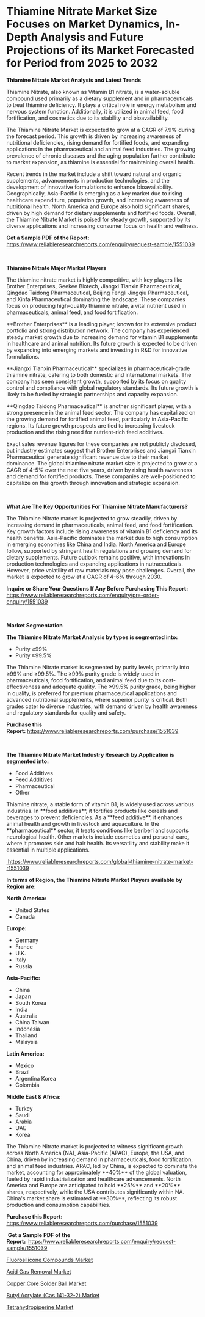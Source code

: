 <p><h1>Thiamine Nitrate Market Size Focuses on Market Dynamics, In-Depth Analysis and Future Projections of its Market Forecasted for Period from 2025 to 2032</h1></p><p><strong>Thiamine Nitrate Market Analysis and Latest Trends</strong></p>
<p><p>Thiamine Nitrate, also known as Vitamin B1 nitrate, is a water-soluble compound used primarily as a dietary supplement and in pharmaceuticals to treat thiamine deficiency. It plays a critical role in energy metabolism and nervous system function. Additionally, it is utilized in animal feed, food fortification, and cosmetics due to its stability and bioavailability.</p><p>The Thiamine Nitrate Market is expected to grow at a CAGR of 7.9% during the forecast period. This growth is driven by increasing awareness of nutritional deficiencies, rising demand for fortified foods, and expanding applications in the pharmaceutical and animal feed industries. The growing prevalence of chronic diseases and the aging population further contribute to market expansion, as thiamine is essential for maintaining overall health.</p><p>Recent trends in the market include a shift toward natural and organic supplements, advancements in production technologies, and the development of innovative formulations to enhance bioavailability. Geographically, Asia-Pacific is emerging as a key market due to rising healthcare expenditure, population growth, and increasing awareness of nutritional health. North America and Europe also hold significant shares, driven by high demand for dietary supplements and fortified foods. Overall, the Thiamine Nitrate Market is poised for steady growth, supported by its diverse applications and increasing consumer focus on health and wellness.</p></p>
<p><strong>Get a Sample PDF of the Report:&nbsp;</strong> <a href="https://www.reliableresearchreports.com/enquiry/request-sample/1551039?utm_campaign=114&utm_medium=2&utm_source=Github&utm_content=ia&utm_term=25012025&utm_id=thiamine-nitrate">https://www.reliableresearchreports.com/enquiry/request-sample/1551039</a></p>
<p>&nbsp;</p>
<p><strong>Thiamine Nitrate Major Market Players</strong></p>
<p><p>The thiamine nitrate market is highly competitive, with key players like Brother Enterprises, Geekee Biotech, Jiangxi Tianxin Pharmaceutical, Qingdao Taidong Pharmaceutical, Beijing Fengli Jingqiu Pharmaceutical, and Xinfa Pharmaceutical dominating the landscape. These companies focus on producing high-quality thiamine nitrate, a vital nutrient used in pharmaceuticals, animal feed, and food fortification.</p><p>**Brother Enterprises** is a leading player, known for its extensive product portfolio and strong distribution network. The company has experienced steady market growth due to increasing demand for vitamin B1 supplements in healthcare and animal nutrition. Its future growth is expected to be driven by expanding into emerging markets and investing in R&D for innovative formulations.</p><p>**Jiangxi Tianxin Pharmaceutical** specializes in pharmaceutical-grade thiamine nitrate, catering to both domestic and international markets. The company has seen consistent growth, supported by its focus on quality control and compliance with global regulatory standards. Its future growth is likely to be fueled by strategic partnerships and capacity expansion.</p><p>**Qingdao Taidong Pharmaceutical** is another significant player, with a strong presence in the animal feed sector. The company has capitalized on the growing demand for fortified animal feed, particularly in Asia-Pacific regions. Its future growth prospects are tied to increasing livestock production and the rising need for nutrient-rich feed additives.</p><p>Exact sales revenue figures for these companies are not publicly disclosed, but industry estimates suggest that Brother Enterprises and Jiangxi Tianxin Pharmaceutical generate significant revenue due to their market dominance. The global thiamine nitrate market size is projected to grow at a CAGR of 4-5% over the next five years, driven by rising health awareness and demand for fortified products. These companies are well-positioned to capitalize on this growth through innovation and strategic expansion.</p></p>
<p>&nbsp;</p>
<p><strong>What Are The Key Opportunities For Thiamine Nitrate Manufacturers?</strong></p>
<p><p>The Thiamine Nitrate market is projected to grow steadily, driven by increasing demand in pharmaceuticals, animal feed, and food fortification. Key growth factors include rising awareness of vitamin B1 deficiency and its health benefits. Asia-Pacific dominates the market due to high consumption in emerging economies like China and India. North America and Europe follow, supported by stringent health regulations and growing demand for dietary supplements. Future outlook remains positive, with innovations in production technologies and expanding applications in nutraceuticals. However, price volatility of raw materials may pose challenges. Overall, the market is expected to grow at a CAGR of 4-6% through 2030.</p></p>
<p><strong>Inquire or Share Your Questions If Any Before Purchasing This Report:</strong> <a href="https://www.reliableresearchreports.com/enquiry/pre-order-enquiry/1551039?utm_campaign=114&utm_medium=2&utm_source=Github&utm_content=ia&utm_term=25012025&utm_id=thiamine-nitrate">https://www.reliableresearchreports.com/enquiry/pre-order-enquiry/1551039</a></p>
<p>&nbsp;</p>
<p><strong>Market Segmentation</strong></p>
<p><strong>The Thiamine Nitrate Market Analysis by types is segmented into:</strong></p>
<p><ul><li>Purity ≥99%</li><li>Purity ≥99.5%</li></ul></p>
<p><p>The Thiamine Nitrate market is segmented by purity levels, primarily into ≥99% and ≥99.5%. The ≥99% purity grade is widely used in pharmaceuticals, food fortification, and animal feed due to its cost-effectiveness and adequate quality. The ≥99.5% purity grade, being higher in quality, is preferred for premium pharmaceutical applications and advanced nutritional supplements, where superior purity is critical. Both grades cater to diverse industries, with demand driven by health awareness and regulatory standards for quality and safety.</p></p>
<p><strong>Purchase this Report:&nbsp;</strong><a href="https://www.reliableresearchreports.com/purchase/1551039?utm_campaign=114&utm_medium=2&utm_source=Github&utm_content=ia&utm_term=25012025&utm_id=thiamine-nitrate">https://www.reliableresearchreports.com/purchase/1551039</a></p>
<p>&nbsp;</p>
<p><strong>The Thiamine Nitrate Market Industry Research by Application is segmented into:</strong></p>
<p><ul><li>Food Additives</li><li>Feed Additives</li><li>Pharmaceutical</li><li>Other</li></ul></p>
<p><p>Thiamine nitrate, a stable form of vitamin B1, is widely used across various industries. In **food additives**, it fortifies products like cereals and beverages to prevent deficiencies. As a **feed additive**, it enhances animal health and growth in livestock and aquaculture. In the **pharmaceutical** sector, it treats conditions like beriberi and supports neurological health. Other markets include cosmetics and personal care, where it promotes skin and hair health. Its versatility and stability make it essential in multiple applications.</p></p>
<p><a href="https://www.reliableresearchreports.com/global-thiamine-nitrate-market-r1551039?utm_campaign=114&utm_medium=2&utm_source=Github&utm_content=ia&utm_term=25012025&utm_id=thiamine-nitrate">&nbsp;https://www.reliableresearchreports.com/global-thiamine-nitrate-market-r1551039</a></p>
<p><strong>In terms of Region, the Thiamine Nitrate Market Players available by Region are:</strong></p>
<p>
    <p> <strong> North America: </strong>
        <ul>
            <li>United States</li>
            <li>Canada</li>
        </ul>
        </p> 
    <p> <strong> Europe: </strong>
        <ul>
            <li>Germany</li>
            <li>France</li>
            <li>U.K.</li>
            <li>Italy</li>
            <li>Russia</li>
        </ul>
        </p> 
    <p> <strong> Asia-Pacific: </strong>
        <ul>
            <li>China</li>
            <li>Japan</li>
            <li>South Korea</li>
            <li>India</li>
            <li>Australia</li>
            <li>China Taiwan</li>
            <li>Indonesia</li>
            <li>Thailand</li>
            <li>Malaysia</li>
        </ul>
        </p> 
    <p> <strong> Latin America: </strong>
        <ul>
            <li>Mexico</li>
            <li>Brazil</li>
            <li>Argentina Korea</li>
            <li>Colombia</li>
        </ul>
        </p> 
    <p> <strong> Middle East & Africa: </strong>
        <ul>
            <li>Turkey</li>
            <li>Saudi</li>
            <li>Arabia</li>
            <li>UAE</li>
            <li>Korea</li>
        </ul>
    </p>
    </p>
<p><p>The Thiamine Nitrate market is projected to witness significant growth across North America (NA), Asia-Pacific (APAC), Europe, the USA, and China, driven by increasing demand in pharmaceuticals, food fortification, and animal feed industries. APAC, led by China, is expected to dominate the market, accounting for approximately **40%** of the global valuation, fueled by rapid industrialization and healthcare advancements. North America and Europe are anticipated to hold **25%** and **20%** shares, respectively, while the USA contributes significantly within NA. China's market share is estimated at **30%**, reflecting its robust production and consumption capabilities.</p></p>
<p><strong>Purchase this Report: </strong><a href="https://www.reliableresearchreports.com/purchase/1551039?utm_campaign=114&utm_medium=2&utm_source=Github&utm_content=ia&utm_term=25012025&utm_id=thiamine-nitrate">https://www.reliableresearchreports.com/purchase/1551039</a></p>
<p>&nbsp;<strong>Get a Sample PDF of the Report:&nbsp;&nbsp;</strong><a href="https://www.reliableresearchreports.com/enquiry/request-sample/1551039?utm_campaign=114&utm_medium=2&utm_source=Github&utm_content=ia&utm_term=25012025&utm_id=thiamine-nitrate">https://www.reliableresearchreports.com/enquiry/request-sample/1551039</a></p>
<p><strong></strong></p>
<p><p><a href="https://www.linkedin.com/pulse/market-leaders-laggards-global-fluorosilicone-compounds-trends-kfm4f?utm_campaign=114&utm_medium=2&utm_source=Github&utm_content=ia&utm_term=25012025&utm_id=thiamine-nitrate">Fluorosilicone Compounds Market</a></p><p><a href="https://www.linkedin.com/pulse/positive-growth-outlook-global-acid-gas-removal-market-bxibf?utm_campaign=114&utm_medium=2&utm_source=Github&utm_content=ia&utm_term=25012025&utm_id=thiamine-nitrate">Acid Gas Removal Market</a></p><p><a href="https://github.com/shondapmbau/Market-Research-Report-List-1/blob/main/copper-core-solder-ball-market.md?utm_campaign=114&utm_medium=2&utm_source=Github&utm_content=ia&utm_term=25012025&utm_id=thiamine-nitrate">Copper Core Solder Ball Market</a></p><p><a href="https://www.linkedin.com/pulse/butyl-acrylate-cas-141-32-2-market-growth-outlook-92cagr-jrbof?utm_campaign=114&utm_medium=2&utm_source=Github&utm_content=ia&utm_term=25012025&utm_id=thiamine-nitrate">Butyl Acrylate (Cas 141-32-2) Market</a></p><p><a href="https://github.com/skerretflossie9297/Market-Research-Report-List-1/blob/main/tetrahydropiperine-market.md?utm_campaign=114&utm_medium=2&utm_source=Github&utm_content=ia&utm_term=25012025&utm_id=thiamine-nitrate">Tetrahydropiperine Market</a></p></p>